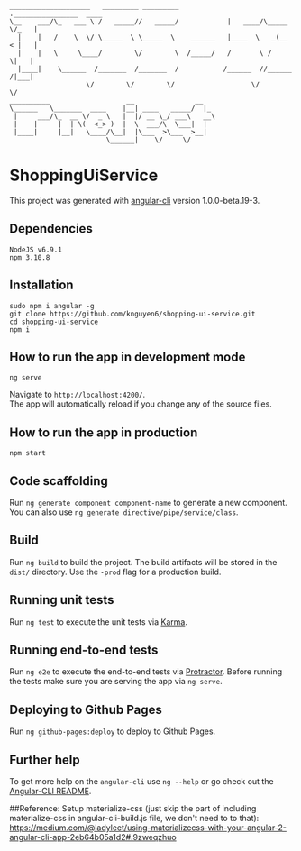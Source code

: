 ```
____________________   _________ _________            .________________  ____ 
\__    ___/\_   ___ \ /   _____//   _____/            |   ____/\_____  \/_   |
  |    |   /    \  \/ \_____  \ \_____  \    ______   |____  \   _(__  < |   |
  |    |   \     \____/        \/        \  /_____/   /       \ /       \|   |
  |____|    \______  /_______  /_______  /           /______  //______  /|___|
                   \/        \/        \/                   \/        \/      
__________                   __               __                              
\______   \_______  ____    |__| ____   _____/  |_                            
 |     ___/\_  __ \/  _ \   |  |/ __ \_/ ___\   __\                           
 |    |     |  | \(  <_> )  |  \  ___/\  \___|  |                             
 |____|     |__|   \____/\__|  |\___  >\___  >__|                             
                        \______|    \/     \/                                 
```


# ShoppingUiService

This project was generated with [angular-cli](https://github.com/angular/angular-cli) version 1.0.0-beta.19-3.

## Dependencies
```$xslt
NodeJS v6.9.1
npm 3.10.8
```

## Installation
```
sudo npm i angular -g
git clone https://github.com/knguyen6/shopping-ui-service.git
cd shopping-ui-service
npm i
```

## How to run the app in development mode
```$xslt
ng serve
```
Navigate to `http://localhost:4200/`.  
The app will automatically reload if you change any of the source files.  

## How to run the app in production
```$xslt
npm start
```


## Code scaffolding

Run `ng generate component component-name` to generate a new component. You can also use `ng generate directive/pipe/service/class`.

## Build

Run `ng build` to build the project. The build artifacts will be stored in the `dist/` directory. Use the `-prod` flag for a production build.

## Running unit tests

Run `ng test` to execute the unit tests via [Karma](https://karma-runner.github.io).

## Running end-to-end tests

Run `ng e2e` to execute the end-to-end tests via [Protractor](http://www.protractortest.org/).
Before running the tests make sure you are serving the app via `ng serve`.

## Deploying to Github Pages

Run `ng github-pages:deploy` to deploy to Github Pages.

## Further help

To get more help on the `angular-cli` use `ng --help` or go check out the [Angular-CLI README](https://github.com/angular/angular-cli/blob/master/README.md).

##Reference:
Setup materialize-css (just skip the part of including materialize-css in angular-cli-build.js file, we don't need to to that): https://medium.com/@ladyleet/using-materializecss-with-your-angular-2-angular-cli-app-2eb64b05a1d2#.9zweqzhuo

